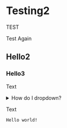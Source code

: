 # Testing2
TEST

Test Again

## Hello2

### Hello3

Text
<details>
<summary>How do I dropdown?</summary>
This is how you dropdown.
</details>

Text
~~~~~~
Hello world!
~~~~~~
